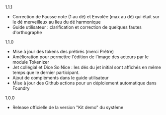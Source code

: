 1.1.1
- Correction de Fausse note (1 au dé) et Envolée (max au dé) qui était sur le dé merveilleux au lieu du dé harmonique
- Guide utilisateur : clarification et correction de quelques fautes d'orthographe

1.1.0
- Mise à jour des tokens des prétirés (merci Prêtre)
- Amélioration pour permettre l'édition de l'image des acteurs par le module Tokenizer
- Jet collégial et Dice So Nice : les dés du jet initial sont affichés en même temps que le dernier participant.
- Ajout de compléments dans le guide utilisateur
- Mise à jour des Github actions pour un déploiement automatique dans Foundry

1.0.0
- Release officielle de la version "Kit demo" du système
